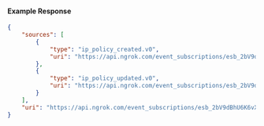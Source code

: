<!-- Code generated for API Clients. DO NOT EDIT. -->

#### Example Response

```json
{
	"sources": [
		{
			"type": "ip_policy_created.v0",
			"uri": "https://api.ngrok.com/event_subscriptions/esb_2bV9dBhU6K6vXYB3SblKr5Bu8OZ/sources/ip_policy_created.v0"
		},
		{
			"type": "ip_policy_updated.v0",
			"uri": "https://api.ngrok.com/event_subscriptions/esb_2bV9dBhU6K6vXYB3SblKr5Bu8OZ/sources/ip_policy_updated.v0"
		}
	],
	"uri": "https://api.ngrok.com/event_subscriptions/esb_2bV9dBhU6K6vXYB3SblKr5Bu8OZ/sources"
}
```
